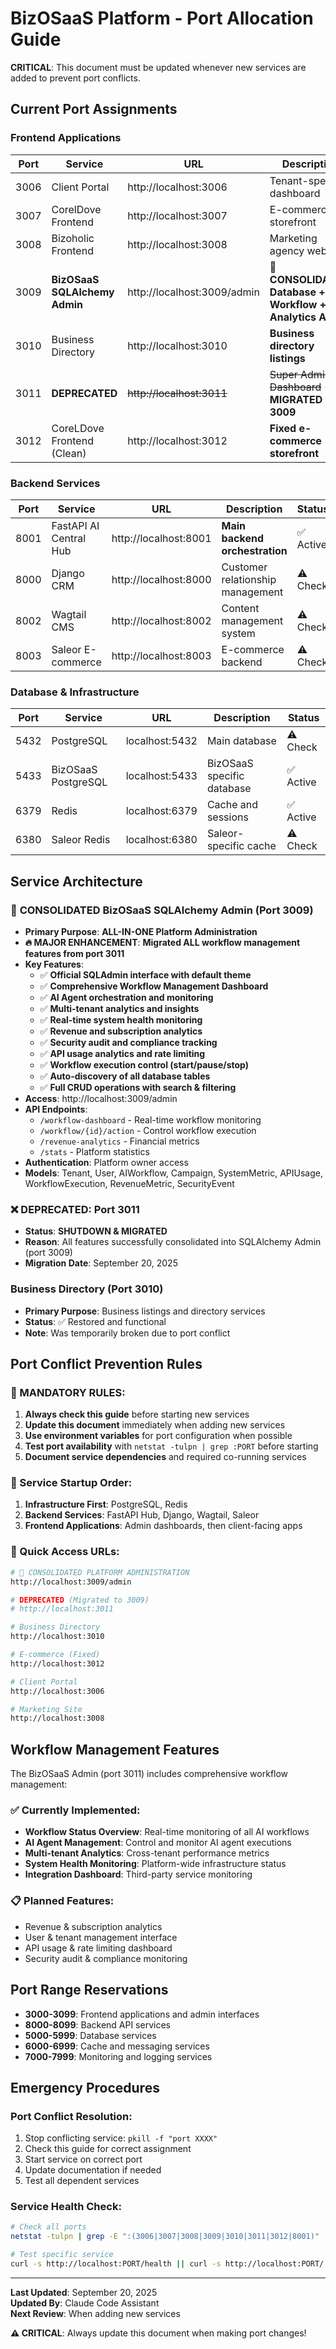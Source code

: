 # BizOSaaS Platform - Port Allocation Guide

**CRITICAL**: This document must be updated whenever new services are added to prevent port conflicts.

## Current Port Assignments

### Frontend Applications

| Port | Service | URL | Description | Status |
|------|---------|-----|-------------|--------|
| 3006 | Client Portal | http://localhost:3006 | Tenant-specific dashboard | ✅ Active |
| 3007 | CorelDove Frontend | http://localhost:3007 | E-commerce storefront | ✅ Active |
| 3008 | Bizoholic Frontend | http://localhost:3008 | Marketing agency website | ✅ Active |
| 3009 | **BizOSaaS SQLAlchemy Admin** | http://localhost:3009/admin | **🎯 CONSOLIDATED: Database + Workflow + Analytics Admin** | ✅ Active |
| 3010 | Business Directory | http://localhost:3010 | **Business directory listings** | ✅ Active |
| 3011 | **DEPRECATED** | ~~http://localhost:3011~~ | ~~Super Admin Dashboard~~ **→ MIGRATED TO 3009** | ❌ Shutdown |
| 3012 | CoreLDove Frontend (Clean) | http://localhost:3012 | **Fixed e-commerce storefront** | ✅ Active |

### Backend Services

| Port | Service | URL | Description | Status |
|------|---------|-----|-------------|--------|
| 8001 | FastAPI AI Central Hub | http://localhost:8001 | **Main backend orchestration** | ✅ Active |
| 8000 | Django CRM | http://localhost:8000 | Customer relationship management | ⚠️ Check |
| 8002 | Wagtail CMS | http://localhost:8002 | Content management system | ⚠️ Check |
| 8003 | Saleor E-commerce | http://localhost:8003 | E-commerce backend | ⚠️ Check |

### Database & Infrastructure

| Port | Service | URL | Description | Status |
|------|---------|-----|-------------|--------|
| 5432 | PostgreSQL | localhost:5432 | Main database | ⚠️ Check |
| 5433 | BizOSaaS PostgreSQL | localhost:5433 | BizOSaaS specific database | ✅ Active |
| 6379 | Redis | localhost:6379 | Cache and sessions | ✅ Active |
| 6380 | Saleor Redis | localhost:6380 | Saleor-specific cache | ⚠️ Check |

## Service Architecture

### 🎯 **CONSOLIDATED BizOSaaS SQLAlchemy Admin (Port 3009)**
- **Primary Purpose**: **ALL-IN-ONE Platform Administration** 
- **🔥 MAJOR ENHANCEMENT**: **Migrated ALL workflow management features from port 3011**
- **Key Features**:
  - ✅ **Official SQLAdmin interface with default theme**
  - ✅ **Comprehensive Workflow Management Dashboard**
  - ✅ **AI Agent orchestration and monitoring**
  - ✅ **Multi-tenant analytics and insights**
  - ✅ **Real-time system health monitoring**
  - ✅ **Revenue and subscription analytics**
  - ✅ **Security audit and compliance tracking**
  - ✅ **API usage analytics and rate limiting**
  - ✅ **Workflow execution control (start/pause/stop)**
  - ✅ **Auto-discovery of all database tables**
  - ✅ **Full CRUD operations with search & filtering**
- **Access**: http://localhost:3009/admin
- **API Endpoints**: 
  - `/workflow-dashboard` - Real-time workflow monitoring
  - `/workflow/{id}/action` - Control workflow execution
  - `/revenue-analytics` - Financial metrics
  - `/stats` - Platform statistics
- **Authentication**: Platform owner access
- **Models**: Tenant, User, AIWorkflow, Campaign, SystemMetric, APIUsage, WorkflowExecution, RevenueMetric, SecurityEvent

### ❌ **DEPRECATED: Port 3011** 
- **Status**: **SHUTDOWN & MIGRATED**
- **Reason**: All features successfully consolidated into SQLAlchemy Admin (port 3009)
- **Migration Date**: September 20, 2025

### Business Directory (Port 3010)
- **Primary Purpose**: Business listings and directory services
- **Status**: ✅ Restored and functional
- **Note**: Was temporarily broken due to port conflict

## Port Conflict Prevention Rules

### 🚨 MANDATORY RULES:

1. **Always check this guide** before starting new services
2. **Update this document** immediately when adding new services
3. **Use environment variables** for port configuration when possible
4. **Test port availability** with `netstat -tulpn | grep :PORT` before starting
5. **Document service dependencies** and required co-running services

### 🔧 Service Startup Order:

1. **Infrastructure First**: PostgreSQL, Redis
2. **Backend Services**: FastAPI Hub, Django, Wagtail, Saleor
3. **Frontend Applications**: Admin dashboards, then client-facing apps

### 📱 Quick Access URLs:

```bash
# 🎯 CONSOLIDATED PLATFORM ADMINISTRATION
http://localhost:3009/admin

# DEPRECATED (Migrated to 3009)
# http://localhost:3011

# Business Directory
http://localhost:3010

# E-commerce (Fixed)
http://localhost:3012

# Client Portal
http://localhost:3006

# Marketing Site
http://localhost:3008
```

## Workflow Management Features

The BizOSaaS Admin (port 3011) includes comprehensive workflow management:

### ✅ Currently Implemented:
- **Workflow Status Overview**: Real-time monitoring of all AI workflows
- **AI Agent Management**: Control and monitor AI agent executions
- **Multi-tenant Analytics**: Cross-tenant performance metrics
- **System Health Monitoring**: Platform-wide infrastructure status
- **Integration Dashboard**: Third-party service monitoring

### 📋 Planned Features:
- Revenue & subscription analytics
- User & tenant management interface
- API usage & rate limiting dashboard
- Security audit & compliance monitoring

## Port Range Reservations

- **3000-3099**: Frontend applications and admin interfaces
- **8000-8099**: Backend API services
- **5000-5999**: Database services
- **6000-6999**: Cache and messaging services
- **7000-7999**: Monitoring and logging services

## Emergency Procedures

### Port Conflict Resolution:
1. Stop conflicting service: `pkill -f "port XXXX"`
2. Check this guide for correct assignment
3. Start service on correct port
4. Update documentation if needed
5. Test all dependent services

### Service Health Check:
```bash
# Check all ports
netstat -tulpn | grep -E ":(3006|3007|3008|3009|3010|3011|3012|8001)"

# Test specific service
curl -s http://localhost:PORT/health || curl -s http://localhost:PORT/
```

---

**Last Updated**: September 20, 2025  
**Updated By**: Claude Code Assistant  
**Next Review**: When adding new services

**⚠️ CRITICAL**: Always update this document when making port changes!